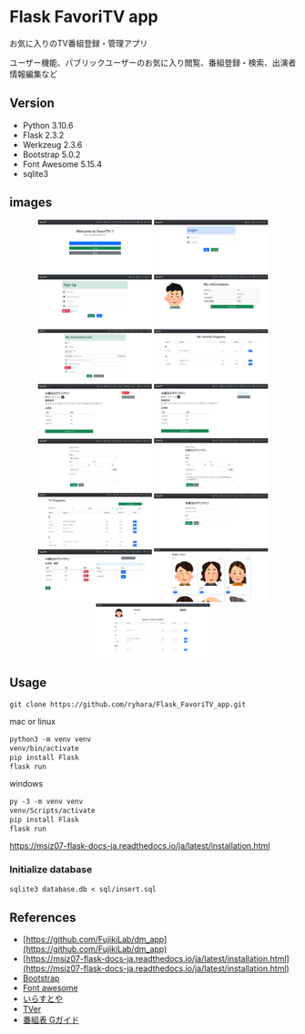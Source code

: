 # Flask FavoriTV app

お気に入りのTV番組登録・管理アプリ

ユーザー機能、パブリックユーザーのお気に入り閲覧、番組登録・検索、出演者情報編集など

## Version
- Python 3.10.6
- Flask 2.3.2
- Werkzeug 2.3.6
- Bootstrap 5.0.2
- Font Awesome 5.15.4
- sqlite3

## images
<p align="center">
  <img src="static/report/home.png" alt="static/report/home.png" width="200"/>
  <img src="static/report/login.png" alt="static/report/login.png" width="200"/>
  <img src="static/report/signup.png" alt="static/report/signup.png" width="200"/>
  <img src="static/report/mypage.png" alt="static/report/mypage.png" width="200"/>
  <img src="static/report/mypage_edit.png" alt="static/report/mypage_edit.png" width="200"/>
  <img src="static/report/my_program.png" alt="static/report/my_program.png" width="200"/>
  <img src="static/report/program_show_favorite.png" alt="static/report/program_show_favorite.png" width="200"/>
  <img src="static/report/program_show_not.png" alt="static/report/program_show_not.png" width="200"/>
  <img src="static/report/program_new.png" alt="static/report/program_new.png" width="200"/>
  <img src="static/report/program_edit.png" alt="static/report/program_edit.png" width="200"/>
  <img src="static/report/program_search.png" alt="static/report/program_search.png" width="200"/>
  <img src="static/report/perform_new.png" alt="static/report/perform_new.png" width="200"/>
  <img src="static/report/perform_edit.png" alt="static/report/perform_edit.png" width="200"/>
  <img src="static/report/user_index.png" alt="static/report/user_index.png" width="200"/>
  <img src="static/report/user_show.png" alt="static/report/user_show.png" width="200"/>
 
 
</p>

## Usage
```
git clone https://github.com/ryhara/Flask_FavoriTV_app.git
```

mac or linux

```
python3 -m venv venv
venv/bin/activate
pip install Flask
flask run
```

windows
```
py -3 -m venv venv
venv/Scripts/activate
pip install Flask
flask run
```
https://msiz07-flask-docs-ja.readthedocs.io/ja/latest/installation.html


### Initialize database
```
sqlite3 database.db < sql/insert.sql
```

## References
- [https://github.com/FujikiLab/dm_app](https://github.com/FujikiLab/dm_app)
- [https://msiz07-flask-docs-ja.readthedocs.io/ja/latest/installation.html](https://msiz07-flask-docs-ja.readthedocs.io/ja/latest/installation.html)
- [Bootstrap](https://getbootstrap.jp/)
- [Font awesome](https://fontawesome.com/)
- [いらすとや](https://www.irasutoya.com/)
- [TVer](https://tver.jp/)
- [番組表 Gガイド](https://bangumi.org/)
